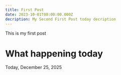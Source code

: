 ```yaml
---
title: First Post
date: 2023-10-01T00:00:00.000Z
decription: My Second First Post today decription
---
```

This is my first post 

# What happening today

T﻿oday, December 25, 2025